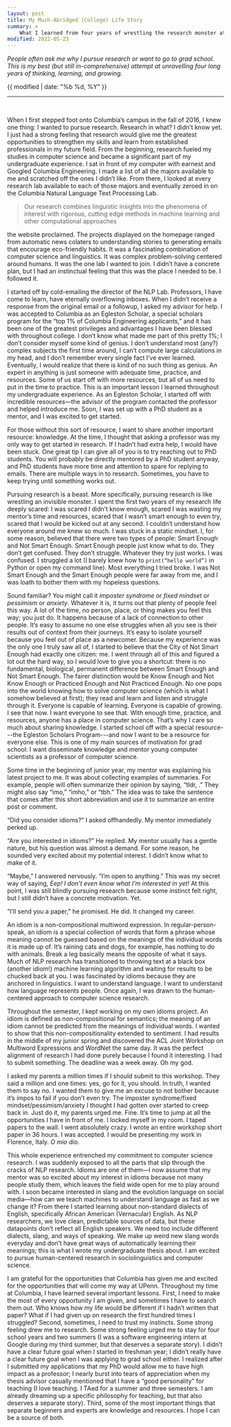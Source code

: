 ```yaml
---
layout: post
title: My Much-Abridged (College) Life Story
summary: >
    What I learned from four years of wrestling the research monster at Columbia and why I wanted to go to grad school.
modified: 2022-05-23
---
```

*People often ask me why I pursue research or want to go to grad school. This is my best (but still in-comprehensive) attempt at unravelling four long years of thinking, learning, and growing.*

{{ modified | date: "%b %d, %Y" }}

<hr>

<br>

When I first stepped foot onto Columbia’s campus in the fall of 2016, I knew one thing: I wanted to pursue research. Research in what? I didn’t know yet. I just had a strong feeling that research would give me the greatest opportunities to strengthen my skills and learn from established professionals in my future field. From the beginning, research fueled my studies in computer science and became a significant part of my undergraduate experience. I sat in front of my computer with earnest and Googled Columbia Engineering. I made a list of all the majors available to me and scratched off the ones I didn’t like. From there, I looked at every research lab available to each of those majors and eventually zeroed in on the Columbia Natural Language Text Processing Lab.

> Our research combines linguistic insights into the phenomena of interest with rigorous, cutting edge methods in machine learning and other computational approaches

the website proclaimed. The projects displayed on the homepage ranged from automatic news colaters to understanding stories to generating emails that encourage eco-friendly habits. It was a fascinating combination of computer science and linguistics. It was complex problem-solving centered around humans. It was the one lab I wanted to join. I didn’t have a concrete plan, but I had an instinctual feeling that this was the place I needed to be. I followed it.

I started off by cold-emailing the director of the NLP Lab. Professors, I have come to learn, have eternally overflowing inboxes. When I didn’t receive a response from the original email or a followup, I asked my advisor for help. I was accepted to Columbia as an Egleston Scholar, a special scholars program for the “top 1% of Columbia Engineering applicants,” and it has been one of the greatest privileges and advantages I have been blessed with throughout college. I don’t know what made me part of this pretty 1%; I don’t consider myself some kind of genius. I don’t understand most (any?) complex subjects the first time around, I can’t compute large calculations in my head, and I don’t remember every single fact I’ve ever learned. Eventually, I would realize that there is kind of no such thing as genius. An expert in anything is just someone with adequate time, practice, and resources. Some of us start off with more resources, but all of us need to put in the time to practice. This is an important lesson I learned throughout my undergraduate experience. As an Egleston Scholar, I started off with incredible resources—the advisor of the program contacted the professor and helped introduce me. Soon, I was set up with a PhD student as a mentor, and I was excited to get started.

For those without this sort of resource, I want to share another important resource: knowledge. At the time, I thought that asking a professor was my only way to get started in research. If I hadn’t had extra help, I would have been stuck. One great tip I can give all of you is to try reaching out to PhD students. You will probably be directly mentored by a PhD student anyway, and PhD students have more time and attention to spare for replying to emails. There are multiple ways in to research. Sometimes, you have to keep trying until something works out.

Pursuing research is a beast. More specifically, pursuing research is like wrestling an invisible monster. I spent the first two years of my research life deeply scared: I was scared I didn’t know enough, scared I was wasting my mentor’s time and resources, scared that I wasn’t smart enough to even try, scared that I would be kicked out at any second. I couldn’t understand how everyone around me knew so much. I was stuck in a static mindset. I, for some reason, believed that there were two types of people: Smart Enough and Not Smart Enough. Smart Enough people just know what to do. They don’t get confused. They don’t struggle. Whatever they try just works. I was confused. I struggled a lot (I barely knew how to `print(“hello world”)` in Python or open my command line). Most everything I tried broke. I was Not Smart Enough and the Smart Enough people were far away from me, and I was loath to bother them with my hopeless questions.

Sound familiar? You might call it *imposter syndrome* or *fixed mindset* or *pessimism* or *anxiety*. Whatever it is, it turns out that plenty of people feel this way. A lot of the time, no person, place, or thing makes you feel this way; you just do. It happens because of a lack of connection to other people. It’s easy to assume no one else struggles when all you see is their results out of context from their journeys. It’s easy to isolate yourself because you feel out of place as a newcomer. Because my experience was the only one I truly saw all of, I started to believe that the City of Not Smart Enough had exactly one citizen: me. I went through all of this and figured a lot out the hard way, so I would love to give you a shortcut: there is no fundamental, biological, permanent difference between Smart Enough and Not Smart Enough. The fairer distinction would be Know Enough and Not Know Enough or Practiced Enough and Not Practiced Enough. No one pops into the world knowing how to solve computer science (which is what I somehow believed at first); they read and learn and listen and struggle through it. Everyone is capable of learning. Everyone is capable of growing. I see that now. I want everyone to see that. With enough time, practice, and resources, anyone has a place in computer science. That’s why I care so much about sharing knowledge. I started school off with a special resource---the Egleston Scholars Program---and now I want to be a resource for everyone else. This is one of my main sources of motivation for grad school: I want disseminate knowledge and mentor young computer scientists as a professor of computer science.

Some time in the beginning of junior year, my mentor was explaining his latest project to me. It was about collecting examples of summaries. For example, people will often summarize their opinion by saying, “tldr, .” They might also say “imo,” “imho,” or “tbh.” The idea was to take the sentence that comes after this short abbreviation and use it to summarize an entire post or comment.

“Did you consider idioms?” I asked offhandedly. My mentor immediately perked up.

“Are you interested in idioms?” He replied. My mentor usually has a gentle nature, but his question was almost a demand. For some reason, he sounded very excited about my potential interest. I didn’t know what to make of it.

“Maybe,” I answered nervously. “I’m open to anything.” This was my secret way of saying, *Eep! I don’t even know what I’m interested in yet!* At this point, I was still blindly pursuing research because some instinct felt right, but I still didn’t have a concrete motivation. Yet.

“I’ll send you a paper,” he promised. He did. It changed my career.

An idiom is a non-compositional multiword expression. In regular-person-speak, an idiom is a special collection of words that form a phrase whose meaning cannot be guessed based on the meanings of the individual words it is made up of. It’s raining cats and dogs, for example, has nothing to do with animals. Break a leg basically means the opposite of what it says. Much of NLP research has transitioned to throwing text at a black box (another idiom!) machine learning algorithm and waiting for results to be chucked back at you. I was fascinated by idioms because they are anchored in linguistics. I want to understand language. I want to understand how language represents people. Once again, I was drawn to the human-centered approach to computer science research.

Throughout the semester, I kept working on my own idioms project. An idiom is defined as non-compositional for semantics; the meaning of an idiom cannot be predicted from the meanings of individual words. I wanted to show that this non-compositionality extended to sentiment. I had results in the middle of my junior spring and discovered the ACL Joint Workshop on Multiword Expressions and WordNet the same day. It was the perfect alignment of research I had done purely because I found it interesting. I had to submit something. The deadline was a week away. Oh my god.

I asked my parents a million times if I should submit to this workshop. They said a million and one times: yes, go for it, you should. In truth, I wanted them to say no. I wanted them to give me an excuse to not bother because it’s impos to fail if you don’t even try. The imposter syndrome/fixed mindset/pessimism/anxiety I thought I had gotten over started to creep back in. Just do it, my parents urged me. Fine. It’s time to jump at all the opportunities I have in front of me. I locked myself in my room. I taped papers to the wall. I went absolutely crazy. I wrote an entire workshop short paper in 36 hours. I was accepted. I would be presenting my work in Florence, Italy. *O mio dio*.

This whole experience entrenched my commitment to computer science research. I was suddenly exposed to all the parts that slip through the cracks of NLP research. Idioms are one of them—I now assume that my mentor was so excited about my interest in idioms because not many people study them, which leaves the field wide open for me to play around with. I soon became interested in slang and the evolution language on social media—how can we teach machines to understand language as fast as we change it? From there I started learning about non-standard dialects of English, specifically African American (Vernacular) English. As NLP researchers, we love clean, predictable sources of data, but these datapoints don’t reflect all English speakers. We need too include different dialects, slang, and ways of speaking. We make up weird new slang words everyday and don’t have great ways of automatically learning their meanings; this is what I wrote my undergraduate thesis about. I am excited to pursue human-centered research in sociolinguistics and computer science.

I am grateful for the opportunities that Columbia has given me and excited for the opportunities that will come my way at UPenn. Throughout my time at Columbia, I have learned several important lessons. First, I need to make the most of every opportunity I am given, and sometimes I have to search them out. Who knows how my life would be different if I hadn’t written that paper? What if I had given up on research the first hundred times I struggled? Second, sometimes, I need to trust my instincts. Some strong feeling drew me to research. Some strong feeling urged me to stay for four school years and two summers (I was a software engineering intern at Google during my third summer, but that deserves a separate story). I didn’t have a clear future goal when I started in freshman year; I didn’t really have a clear future goal when I was applying to grad school either. I realized after I submitted my applications that my PhD would allow me to have high impact as a professor; I nearly burst into tears of appreciation when my thesis advisor casually mentioned that I have a “good personality” for teaching (I love teaching. I TAed for a summer and three semesters. I am already dreaming up a specific philosophy for teaching, but that also deserves a separate story). Third, some of the most important things that separate beginners and experts are knowledge and resources. I hope I can be a source of both.